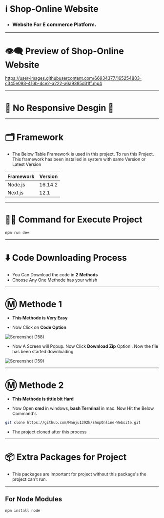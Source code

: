 
# ℹ️ Shop-Online Website

* ### Website For E commerce Platform.

---

# 👁️‍🗨️ Preview of Shop-Online Website

https://user-images.githubusercontent.com/66934377/165254803-c345e093-416b-4ce2-a222-a6a9385d31ff.mp4

---

# 📱 No Responsive Desgin 🥲

---

# 🗂️ Framework

* The Below Table Framework is used in this project. To run this Project. This framework has been installed in system with same Version or Latest Version

| Framework  | Version |
| ------------- | ------------- |
| Node.js  | 16.14.2  |
| Next.js  | 12.1  |

---

# 👨‍💻 Command for Execute Project

```bash 
npm run dev
```

---

# ⬇️ Code Downloading Process

* You Can Download the code in **2 Methods**
* Choose Any One Methode has your whish

---

# Ⓜ️ Methode 1

* **This Methode is Very Easy**

* Now Click on __Code Option__

![Screenshot (158)](https://user-images.githubusercontent.com/66934377/164152919-f2854829-535d-4227-9c2f-031f8051f6ac.png)

* Now A Screen will Popup. Now Click **Download Zip** Option . Now the file has been started downloading 

![Screenshot (159)](https://user-images.githubusercontent.com/66934377/164153128-b64e85a2-e40c-4457-9835-a749ac79acd6.png)

---

# Ⓜ️ Methode 2

* **This Methode is tittle bit Hard**

* Now Open **cmd** in windows, **bash Terminal** in mac. Now Hit the Below Command's

```bash
git clone https://github.com/Manju1392k/ShopOnline-Website.git
```

* The project cloned after this process

---

# 📦 Extra Packages for Project

* This packages are important for project without this package's the project can't run.

---
## For Node Modules
```bash
npm install node
```
